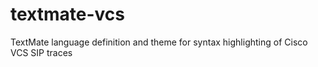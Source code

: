 # textmate-vcs
TextMate language definition and theme for syntax highlighting of Cisco VCS SIP traces
